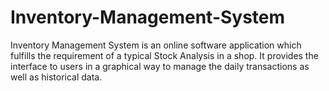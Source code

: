 # Inventory-Management-System
Inventory Management System is an online software application which fulfills the requirement of a typical Stock Analysis in a shop. It provides the interface to users in a graphical way to manage the daily transactions as well as historical data.
